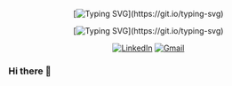 <div align="center">

  [![Typing SVG](https://readme-typing-svg.demolab.com?font=Fira+Code&weight=600&duration=6000&pause=500000&color=4778F7&center=true&width=435&lines=Hi!+I'm+Abdiel!)](https://git.io/typing-svg)

  [![Typing SVG](https://readme-typing-svg.demolab.com?font=Fira+Code&weight=600&duration=4000&pause=800&color=4778F7&center=true&width=435&lines=I'm+a+Full+Stack+Software+Engineer;I+love+learning+new+things;It's+nice+to+meet+you!)](https://git.io/typing-svg)
</div>

<div align="center">
  <a href='https://www.linkedin.com/in/abdielsanchezgaud/' target="_blank"><img alt='LinkedIn' src='https://img.shields.io/badge/LinkedIn-100000?style=for-the-badge&logo=LinkedIn&logoColor=FFFFFF&labelColor=1E66C2&color=323C3B'/></a>
  <a href='mailto:gaud.abdiel@gmail.com' target="_blank"><img alt='Gmail' src='https://img.shields.io/badge/Email-100000?style=for-the-badge&logo=Gmail&logoColor=FFFFFF&labelColor=EA4335&color=323C3B'/></a>
</div>

### Hi there 👋


<!--
**absaga/absaga** is a ✨ _special_ ✨ repository because its `README.md` (this file) appears on your GitHub profile.

Here are some ideas to get you started:

- 🔭 I’m currently working on ...
- 🌱 I’m currently learning ...
- 👯 I’m looking to collaborate on ...
- 🤔 I’m looking for help with ...
- 💬 Ask me about ...
- 📫 How to reach me: ...
- 😄 Pronouns: ...
- ⚡ Fun fact: ...
-->
